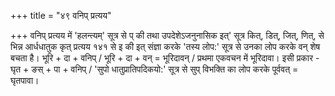 +++
title = "४९ वनिप् प्रत्यय"

+++
वनिप् प्रत्यय में 'हलन्त्यम्' सूत्र से प् की तथा उपदेशेऽजनुनासिक इत्' सूत्र
कित्, डित्, जित्, णित्, से भिन्न आर्धधातुक कृत् प्रत्यय
१४१
से इ की इत् संज्ञा करके 'तस्य लोप:' सूत्र से उनका लोप करके वन् शेष बचता है।
भूरि + दा + वनिप् / भूरि + दा + वन् = भूरिदावन् / प्रथमा एकवचन में भूरिदावा।
इसी प्रकार - घृत + ङस् + पा + वनिप् / 'सुपो धातुप्रातिपदिकयो:' सूत्र से सुप् विभक्ति का लोप करके पूर्ववत् = घृतपावा।